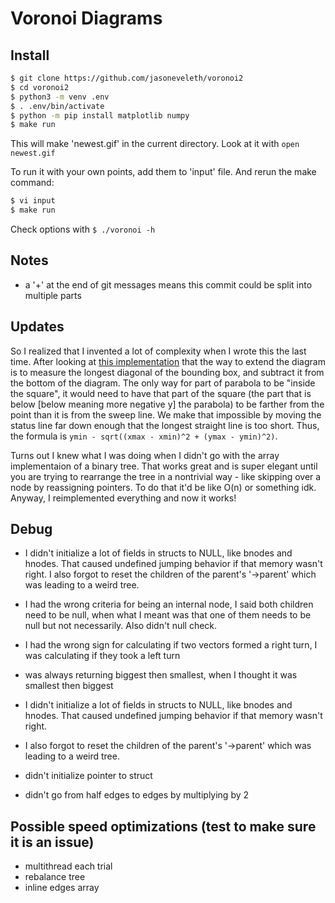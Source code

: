 # Voronoi Diagrams

## Install

```bash
$ git clone https://github.com/jasoneveleth/voronoi2
$ cd voronoi2
$ python3 -m venv .env
$ . .env/bin/activate
$ python -m pip install matplotlib numpy
$ make run
```

This will make 'newest.gif' in the current directory. Look at it with `open
newest.gif`

To run it with your own points, add them to 'input' file. And rerun the make 
command:

```bash
$ vi input
$ make run
```

Check options with `$ ./voronoi -h`

## Notes

- a '+' at the end of git messages means this commit could be split into
  multiple parts

## Updates

So I realized that I invented a lot of complexity when I wrote this the last 
time. After looking at [this 
implementation](https://www.cs.hmc.edu/~mbrubeck/voronoi.html) that the way to 
extend the diagram is to measure the longest diagonal of the bounding box, and 
subtract it from the bottom of the diagram. The only way for part of parabola to 
be "inside the square", it would need to have that part of the square (the part 
that is below [below meaning more negative y] the parabola) to be farther from 
the point than it is from the sweep line. We make that impossible by moving the  
status line far down enough that the longest straight line is too short. Thus, 
the formula is `ymin - sqrt((xmax - xmin)^2 + (ymax - ymin)^2)`.

Turns out I knew what I was doing when I didn't go with the array implementaion 
of a binary tree. That works great and is super elegant until you are trying to 
rearrange the tree in a nontrivial way - like skipping over a node by 
reassigning pointers. To do that it'd be like O(n) or something idk. Anyway, I 
reimplemented everything and now it works!

## Debug

- I didn't initialize a lot of fields in structs to NULL, like bnodes and
  hnodes. That caused undefined jumping behavior if that memory wasn't right. I
  also forgot to reset the children of the parent's '-\>parent' which was
  leading to a weird tree.

- I had the wrong criteria for being an internal node, I said both children need
  to be null, when what I meant was that one of them needs to be null but not
  necessarily. Also didn't null check.

- I had the wrong sign for calculating if two vectors formed a right turn, I
  was calculating if they took a left turn

- was always returning biggest then smallest, when I thought it was smallest
  then biggest

- I didn't initialize a lot of fields in structs to NULL, like bnodes and hnodes. 
  That caused undefined jumping behavior if that memory wasn't right. 

- I also forgot to reset the children of the parent's '-\>parent' which was 
  leading to a weird tree.

- didn't initialize pointer to struct

- didn't go from half edges to edges by multiplying by 2

## Possible speed optimizations (test to make sure it is an issue)

- multithread each trial
- rebalance tree
- inline edges array
